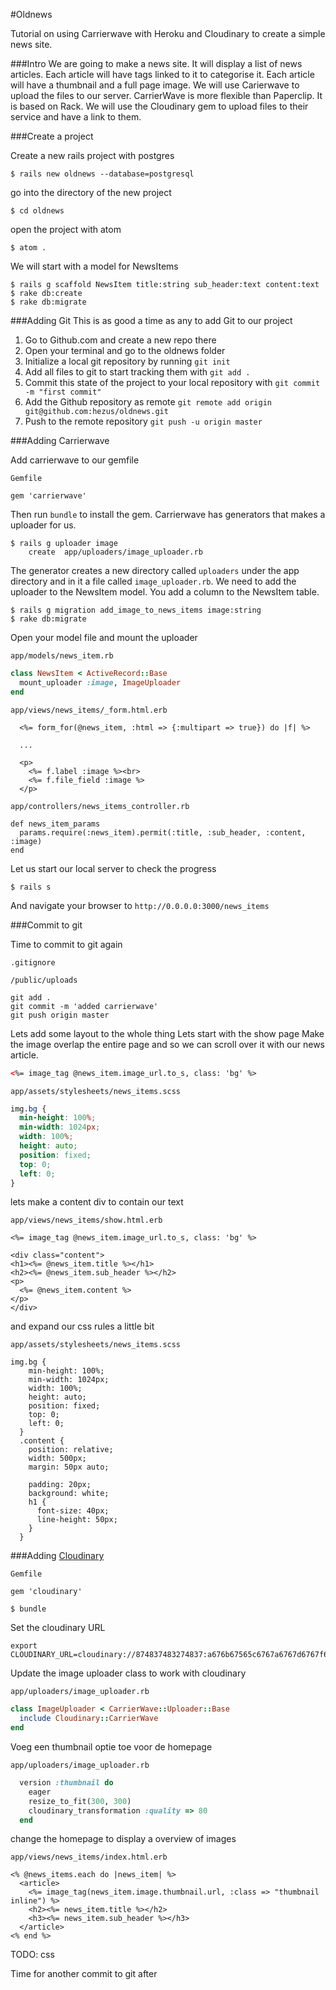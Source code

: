 #Oldnews


Tutorial on using Carrierwave with Heroku and Cloudinary to create a simple news site.

###Intro
We are going to make a news site. It will display a list of news articles. Each article will have tags linked to it to categorise it.
Each article will have a thumbnail and a full page image. We will use Carierwave to upload the files to our server.
CarrierWave is more flexible than Paperclip. It is based on Rack.
We will use the Cloudinary gem to upload files to their service and have a link to them.

###Create a project

Create a new rails project with postgres

```
$ rails new oldnews --database=postgresql
```

go into the directory of the new project

```
$ cd oldnews
```

open the project with atom

```
$ atom .
```

We will start with a model for NewsItems

```
$ rails g scaffold NewsItem title:string sub_header:text content:text
$ rake db:create
$ rake db:migrate
```

###Adding Git
This is as good a time as any to add Git to our project

1. Go to Github.com and create a new repo there
2. Open your terminal and go to the oldnews folder
3. Initialize a local git repository by running `git init`
4. Add all files to git to start tracking them with `git add .`
5. Commit this state of the project to your local repository with `git commit -m "first commit"`
6. Add the Github repository as remote `git remote add origin git@github.com:hezus/oldnews.git`
7. Push to the remote repository `git push -u origin master`

###Adding Carrierwave

Add carrierwave to our gemfile

```
Gemfile
```
```
gem 'carrierwave'
```


Then run `bundle` to install the gem. Carrierwave has generators that makes a uploader for us.

```
$ rails g uploader image
	create  app/uploaders/image_uploader.rb
```

The generator creates a new directory called `uploaders` under the app directory and in it a file called `image_uploader.rb`.
We need to add the uploader to the NewsItem model. You add a column to the NewsItem table. 

```
$ rails g migration add_image_to_news_items image:string
$ rake db:migrate
```

Open your model file and mount the uploader

```
app/models/news_item.rb
```
```ruby
class NewsItem < ActiveRecord::Base
  mount_uploader :image, ImageUploader
end
```

```
app/views/news_items/_form.html.erb
```
```
  <%= form_for(@news_item, :html => {:multipart => true}) do |f| %>
  
  ...
  
  <p>
    <%= f.label :image %><br>
    <%= f.file_field :image %>
  </p>
```

```
app/controllers/news_items_controller.rb
```
```
def news_item_params
  params.require(:news_item).permit(:title, :sub_header, :content, :image)
end
```

Let us start our local server to check the progress
```
$ rails s
```

And navigate your browser to `http://0.0.0.0:3000/news_items`

###Commit to git

Time to commit to git again
```
.gitignore
```
```
/public/uploads
```

```
git add .
git commit -m 'added carrierwave'
git push origin master
```

Lets add some layout to the whole thing
Lets start with the show page
Make the image overlap the entire page and so we can scroll over it with our news article.

```html
<%= image_tag @news_item.image_url.to_s, class: 'bg' %>
```

```
app/assets/stylesheets/news_items.scss
```
```css
img.bg {
  min-height: 100%;
  min-width: 1024px;
  width: 100%;
  height: auto;
  position: fixed;
  top: 0;
  left: 0;
}
```
lets make a content div to contain our text
```
app/views/news_items/show.html.erb
```
```
<%= image_tag @news_item.image_url.to_s, class: 'bg' %>

<div class="content">
<h1><%= @news_item.title %></h1>
<h2><%= @news_item.sub_header %></h2>
<p>
  <%= @news_item.content %>
</p>
</div>
```
and expand our css rules a little bit

```
app/assets/stylesheets/news_items.scss
```
```
img.bg {
    min-height: 100%;
    min-width: 1024px;
    width: 100%;
    height: auto;
    position: fixed;
    top: 0;
    left: 0;
  }
  .content {
    position: relative;
    width: 500px;
    margin: 50px auto;

    padding: 20px;
    background: white;
    h1 {
      font-size: 40px;
      line-height: 50px;
    }
  }
```


###Adding [Cloudinary](http://cloudinary.com/documentation/rails_integration#getting_started_guide)

```
Gemfile
```
```
gem 'cloudinary'
```

```
$ bundle
```
Set the cloudinary URL 
```
export CLOUDINARY_URL=cloudinary://874837483274837:a676b67565c6767a6767d6767f676fe1@sample
```

Update the image uploader class to work with cloudinary

```
app/uploaders/image_uploader.rb
```
```ruby
class ImageUploader < CarrierWave::Uploader::Base
  include Cloudinary::CarrierWave
end
```

Voeg een thumbnail optie toe voor de homepage

```
app/uploaders/image_uploader.rb
```
```ruby
  version :thumbnail do
    eager
    resize_to_fit(300, 300)
    cloudinary_transformation :quality => 80
  end
```

change the homepage to display a overview of images
```
app/views/news_items/index.html.erb
```
```
<% @news_items.each do |news_item| %>
  <article>
    <%= image_tag(news_item.image.thumbnail.url, :class => "thumbnail inline") %>
    <h2><%= news_item.title %></h2>
    <h3><%= news_item.sub_header %></h3>
  </article>
<% end %>
```
TODO: css

Time for another commit to git after 
```
```

